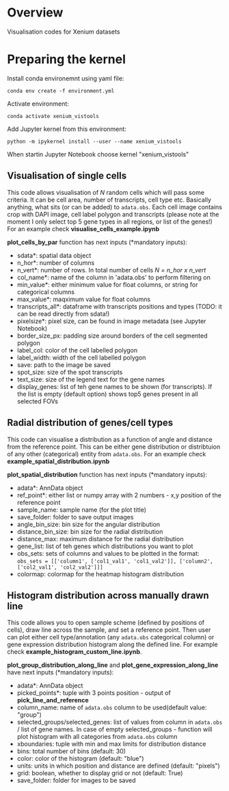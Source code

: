 # Overview
Visualisation codes for Xenium datasets

# Preparing the kernel
Install conda environemnt using yaml file:

`conda env create -f environment.yml`

Activate environment:

`conda activate xenium_vistools`

Add Jupyter kernel from this environment:

`python -m ipykernel install --user --name xenium_vistools`

When startin Jupyter Notebook choose kernel "xenium_vistools"

## Visualisation of single cells
This code allows visualisation of *N* random cells which will pass some criteria. It can be cell area, number of transcripts, cell type etc. Basically anything, what sits (or can be added) to `adata.obs`. Each cell image contains crop with DAPI image, cell label polygon and transcripts (please note at the moment I only select top 5 gene types in all regions, or list of the genes!) For an example check **visualise_cells_example.ipynb**

**plot_cells_by_par** function has next inputs (*mandatory inputs):
 - sdata*: spatial data object
 - n_hor*: number of columns
 - n_vert*: number of rows. In total number of cells *N = n_hor x n_vert*
 - col_name*: name of the column in 'adata.obs' to perform filtering on
 - min_value*: either minimum value for float columns, or string for categorical columns
 - max_value*: maqximum value for float columns
 - transcripts_all*: dataframe with transcripts positions and types (TODO: it can be read directly from sdata!)
 - pixelsize*: pixel size, can be found in image metadata (see Jupyter Notebook)
 - border_size_px: padding size around borders of the cell segmented polygon
 - label_col: color of the cell labelled polygon
 - label_width: width of the cell labelled polygon
 - save: path to the image be saved
 - spot_size: size of the spot transcripts
 - text_size: size of the legend text for the gene names
 - display_genes: list of teh gene names to be shown (for transcripts). If the list is empty (default option) shows top5 genes present in all selected FOVs

## Radial distribution of genes/cell types
This code can visualise a distribution as a function of angle and distance from the reference point. This can be either gene distribution or distribtuion of any other (categorical) entity from `adata.obs`. For an example check **example_spatial_distribution.ipynb**

**plot_spatial_distribution** function has next inputs (*mandatory inputs):
 - adata*: AnnData object
 - ref_point*: either list or numpy array with 2 numbers - x,y position of the reference point 
 - sample_name: sample name (for the plot title)
 - save_folder: folder to save output images
 - angle_bin_size: bin size for the angular distribution
 - distance_bin_size: bin size for the radial distribution
 - distance_max: maximum distance for the radial distribution
 - gene_list: list of teh genes which distributions you want to plot
 - obs_sets: sets of columns and values to be plotted in the format: `obs_sets = [['column1', ['col1_val1', 'col1_val2']], ['column2', ['col2_val1', 'col2_val2']]]`
 - colormap: colormap for the heatmap histogram distribution

## Histogram distribution across manually drawn line

This code allows you to open sample scheme (defined by positions of cells), draw line across the sample, and set a reference point. Then user can plot either cell type/annotation (any `adata.obs` categorical column) or gene expression distribution histogram along the defined line. For example check **example_histogram_custom_line.ipynb**.

**plot_group_distribution_along_line** and **plot_gene_expression_along_line** have next inputs (*mandatory inputs):
 - adata*: AnnData object
 - picked_points*: tuple with 3 points position - output of **pick_line_and_reference**
 - column_name: name of `adata.obs` column to be used(default value: "group")
 - selected_groups/selected_genes: list of values from column in `adata.obs` / list of gene names. In case of empty selected_groups - function will plot histogram with all categories from `adata.obs` column
 - xboundaries: tuple with min and max limits for distribution distance
 - bins: total number of bins (default: 30)
 - color: color of the histogram (default: "blue")
 - units: units in which position and distance are defined (default: "pixels")
 - grid: boolean, whether to display grid or not (default: True)
 - save_folder: folder for images to be saved



